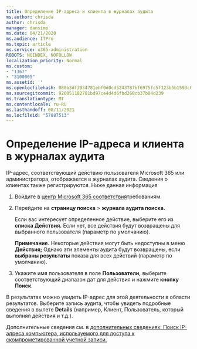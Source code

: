 ```yaml
---
title: Определение IP-адреса и клиента в журналах аудита
ms.author: chrisda
author: chrisda
manager: dansimp
ms.date: 04/21/2020
ms.audience: ITPro
ms.topic: article
ms.service: o365-administration
ROBOTS: NOINDEX, NOFOLLOW
localization_priority: Normal
ms.custom:
- "1367"
- "3100005"
ms.assetid: ''
ms.openlocfilehash: 080b3df3934781ebf0d0cd5243787bf6975fc5f123b5b1593c0b6d9ada4eae5d
ms.sourcegitcommit: 920051182781bd97ce4d4d6fbd268cb37b84d239
ms.translationtype: MT
ms.contentlocale: ru-RU
ms.lasthandoff: 08/11/2021
ms.locfileid: "57887513"
---
```

# <a name="identify-ip-address-and-client-in-audit-logs"></a>Определение IP-адреса и клиента в журналах аудита

IP-адрес, соответствующий действию пользователя Microsoft 365 или администратора, отображается в журналах аудита. Сведения о клиентах также регистрируются. Ниже данная информация

1. Войдите в [центр Microsoft 365 соответствия](https://protection.office.com/)требованиям.

2. Перейдите на **страницу поиска**  >  **журнала аудита поиска.**

   Если вас интересует определенное действие, выберите его из **списка Действия.** Если нет, все действия будут возвращены для выбранного пользователя (параметр по умолчанию).

   **Примечание.** Некоторые действия могут быть недоступны в меню **Действия;** Однако эти элементы аудита будут возвращены, если **выбраны результаты** показа для всех действий (параметр по умолчанию).

3. Укажите имя пользователя в поле **Пользователи,** выберите соответствующий диапазон дат для действия и нажмите **кнопку Поиск**.

В результатах можно увидеть IP-адрес для этой деятельности в области результатов. Выберите запись аудита, чтобы увидеть подробные сведения в вылете **Details** (например, Клиент, Пользователь, который выполнял действия и т.д.).

Дополнительные сведения см. в [дополнительных сведениях: Поиск IP-адреса компьютера, используемого для доступа к скомпрометированной учетной записи.](https://docs.microsoft.com/microsoft-365/compliance/auditing-troubleshooting-scenarios#find-the-ip-address-of-the-computer-used-to-access-a-compromised-account)
